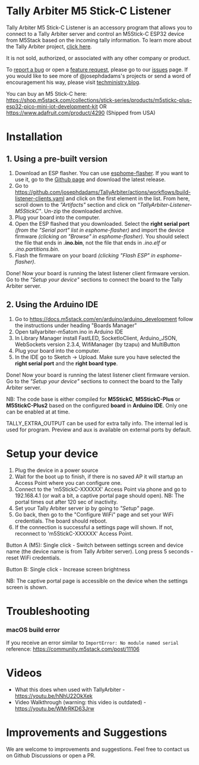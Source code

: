 # Tally Arbiter M5 Stick-C Listener

Tally Arbiter M5 Stick-C Listener is an accessory program that allows you to connect to a Tally Arbiter server and control an M5Stick-C ESP32 device from M5Stack based on the incoming tally information.
To learn more about the Tally Arbiter project, [click here](http://github.com/josephdadams/tallyarbiter).

It is not sold, authorized, or associated with any other company or product.

To [report a bug](https://github.com/josephdadams/TallyArbiter/issues/new?assignees=JTF4&labels=bug&template=bug.yaml&title=%5BBug%5D%3A+) or open a [feature request](https://github.com/josephdadams/TallyArbiter/issues/new?assignees=JTF4&labels=feature&template=feature.yaml&title=%5BFeature+Request%5D%3A+), please go to our [issues](https://github.com/josephdadams/TallyArbiter/issues/new/choose) page.
If you would like to see more of @josephdadams's projects or send a word of encouragement his way, please visit [techministry.blog](https://techministry.blog/).

You can buy an M5 Stick-C here:
https://shop.m5stack.com/collections/stick-series/products/m5stickc-plus-esp32-pico-mini-iot-development-kit
OR
https://www.adafruit.com/product/4290 (Shipped from USA)

# Installation

## 1. Using a pre-built version

1. Download an ESP flasher.
   You can use [esphome-flasher](https://github.com/esphome/esphome-flasher). If you want to use it, go to the [Github page](https://github.com/esphome/esphome-flasher) and download the latest release.
2. Go to https://github.com/josephdadams/TallyArbiter/actions/workflows/build-listener-clients.yaml and click on the first element in the list.
   From here, scroll down to the _"Artifacts"_ section and click on _"TallyArbiter-Listener-M5StickC"_.
   Un-zip the downloaded archive.
3. Plug your board into the computer.
4. Open the ESP flashed that you downloaded.
   Select the **right serial port** _(from the "Serial port" list in esphome-flasher)_ and import the device firmware _(clicking on "Browse" in esphome-flasher)_.
   You should select the file that ends in **.ino.bin**, not the file that ends in _.ino.elf_ or _.ino.partitions.bin_.
5. Flash the firmware on your board _(clicking "Flash ESP" in esphome-flasher)_.

Done! Now your board is running the latest listener client firmware version. Go to the _"Setup your device"_ sections to connect the board to the Tally Arbiter server.

## 2. Using the Arduino IDE

1. Go to https://docs.m5stack.com/en/arduino/arduino_development follow the instructions under heading "Boards Manager"
2. Open tallyarbiter-m5atom.ino in Arduino IDE
3. In Library Manager install FastLED, SocketIoClient, Arduino_JSON, WebSockets version 2.3.4, WifiManager (by tzapu) and MultiButton
4. Plug your board into the computer.
5. In the IDE go to Sketch -> Upload.
   Make sure you have selected the **right serial port** and the **right board type**.

Done! Now your board is running the latest listener client firmware version. Go to the _"Setup your device"_ sections to connect the board to the Tally Arbiter server.

NB: The code base is either compiled for **M5StickC**, **M5StickC-Plus** or **M5StickC-Plus2** based on the configured **board** in **Arduino IDE**. Only one can be enabled at at time.

TALLY_EXTRA_OUTPUT can be used for extra tally info. The internal led is used for program. Preview and aux is available on external ports by default.

# Setup your device

1. Plug the device in a power source
2. Wait for the boot up to finish, if there is no saved AP it will startup an Access Point where you can configure one.
3. Connect to the 'm5StickC-XXXXXX' Access Point via phone and go to 192.168.4.1 (or wait a bit, a captive portal page should open). NB: The portal times out after 120 sec of inactivity.
4. Set your Tally Arbiter server ip by going to _"Setup"_ page.
5. Go back, then go to the "Configure WiFi" page and set your WiFi credentials. The board should reboot.
6. If the connection is successful a settings page will shown. If not, reconnect to 'm5StickC-XXXXXX' Access Point.

Button A (M5):
Single click - Switch between settings screen and device name (the device name is from Tally Arbiter server).
Long press 5 seconds - reset WiFi credentials.

Button B:
Single click - Increase screen brightness

NB: The captive portal page is accessible on the device when the settings screen is shown.

# Troubleshooting

### macOS build error

If you receive an error similar to `ImportError: No module named serial` reference: https://community.m5stack.com/post/11106

# Videos

- What this does when used with TallyArbiter - https://youtu.be/hNhU22OkXek
- Video Walkthrough (warning: this video is outdated) - https://youtu.be/WMrRKD63Jrw

# Improvements and Suggestions

We are welcome to improvements and suggestions.
Feel free to contact us on Github Discussions or open a PR.

